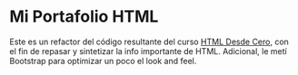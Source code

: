 # Mi Portafolio HTML

Este es un refactor del código resultante del curso [HTML Desde Cero](https://www.udemy.com/course/curso-html5-completo/), con el fin de repasar y sintetizar la info importante de HTML. Adicional, le metí Bootstrap para optimizar un poco el look and feel.